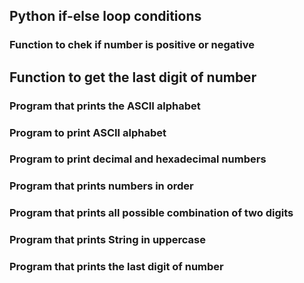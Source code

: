 ## Python if-else loop conditions
### Function to chek if number is positive or negative
## Function to get the last digit of number
### Program that prints the ASCII alphabet
### Program to print ASCII alphabet
### Program to print decimal and hexadecimal numbers
### Program that prints numbers in order
### Program that prints all possible combination of two digits
### Program that prints String in uppercase
### Program that prints the last digit of number
